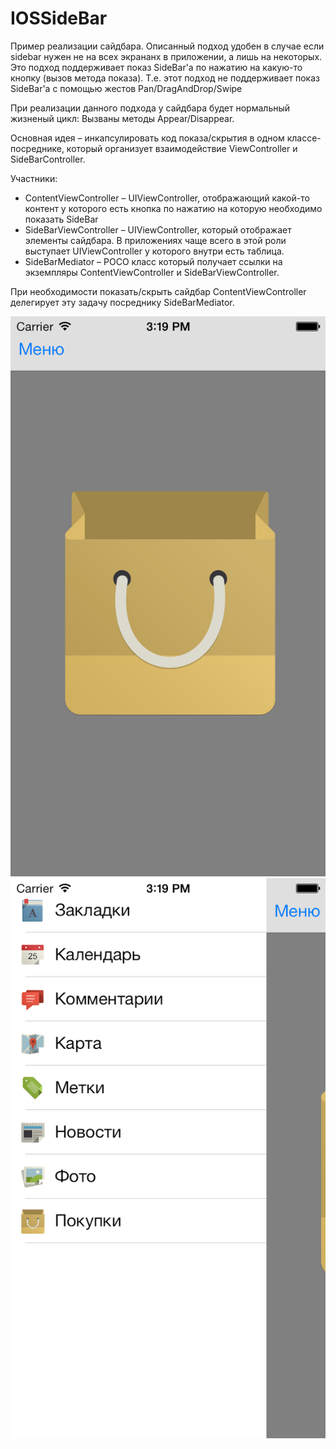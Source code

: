 IOSSideBar
==========

Пример реализации сайдбара. Описанный подход удобен в случае если sidebar нужен не на всех экрананх в приложении, а лишь на некоторых. Это подход поддерживает показ SideBar'a по нажатию на какую-то кнопку (вызов метода показа). Т.е. этот подход не поддерживает показ SideBar'а c помощью жестов Pan/DragAndDrop/Swipe

При реализации данного подхода у сайдбара будет нормальный жизненый цикл: Вызваны методы Appear/Disappear.

Основная идея – инкапсулировать код показа/скрытия в одном классе-посреднике, который организует взаимодействие ViewController и SideBarController.

Участники:
 - ContentViewController – UIViewController, отображающий какой-то контент у которого есть кнопка по нажатию на которую необходимо показать SideBar
 - SideBarViewController – UIViewController, который отображает элементы сайдбара. В приложениях чаще всего в этой роли выступает UIViewController у которого внутри есть таблица.
 - SideBarMediator – POCO класс который получает ссылки на экземпляры ContentViewController и SideBarViewController.

При необходимости показать/скрыть сайдбар ContentViewController делегирует эту задачу посреднику SideBarMediator.

![Alt](Preview/photo1.png)
![Alt](Preview/photo2.png)
